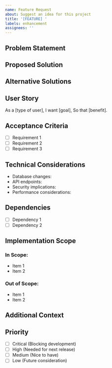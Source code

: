```yaml
---
name: Feature Request
about: Suggest an idea for this project
title: '[FEATURE] '
labels: enhancement
assignees: ''
---
```


## Problem Statement
<!-- A clear and concise description of what the problem is. Ex. I'm always frustrated when [...] -->

## Proposed Solution
<!-- A clear and concise description of what you want to happen -->

## Alternative Solutions
<!-- A clear and concise description of any alternative solutions or features you've considered -->

## User Story
<!-- How would this feature be used? -->
As a [type of user],
I want [goal],
So that [benefit].

## Acceptance Criteria
<!-- List the requirements that must be met for this feature -->
- [ ] Requirement 1
- [ ] Requirement 2
- [ ] Requirement 3

## Technical Considerations
<!-- List any technical details, API changes, or architectural considerations -->
- Database changes:
- API endpoints:
- Security implications:
- Performance considerations:

## Dependencies
<!-- List any dependencies or prerequisites -->
- [ ] Dependency 1
- [ ] Dependency 2

## Implementation Scope
<!-- What's in scope and out of scope for this feature -->
### In Scope:
- Item 1
- Item 2

### Out of Scope:
- Item 1
- Item 2

## Additional Context
<!-- Add any other context or screenshots about the feature request here -->

## Priority
<!-- How important is this feature? -->
- [ ] Critical (Blocking development)
- [ ] High (Needed for next release)
- [ ] Medium (Nice to have)
- [ ] Low (Future consideration) 